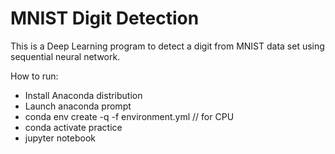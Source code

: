 # MNIST Digit Detection

This is a Deep Learning program to detect a digit from MNIST data set using sequential neural network. 

How to run:

* Install Anaconda distribution
*  Launch anaconda prompt
* conda env create -q -f environment.yml  // for CPU
* conda activate practice
* jupyter notebook

